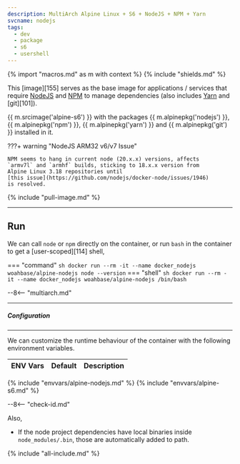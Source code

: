 ```yaml
---
description: MultiArch Alpine Linux + S6 + NodeJS + NPM + Yarn
svcname: nodejs
tags:
  - dev
  - package
  - s6
  - usershell
---
```


{% import "macros.md" as m with context %}
{% include "shields.md" %}

This [image][155] serves as the base image for applications
/ services that require [NodeJS][1] and [NPM][2] to manage
dependencies (also includes [Yarn][3] and [git][101]).

{{ m.srcimage('alpine-s6') }} with the packages {{
m.alpinepkg('nodejs') }}, {{ m.alpinepkg('npm') }}, {{
m.alpinepkg('yarn') }} and {{ m.alpinepkg('git') }}
installed in it.

???+ warning "NodeJS ARM32 v6/v7 Issue"

    NPM seems to hang in current node (20.x.x) versions, affects
    `armv7l` and `armhf` builds, sticking to 18.x.x version from
    Alpine Linux 3.18 repositories until
    [this issue](https://github.com/nodejs/docker-node/issues/1946)
    is resolved.

{% include "pull-image.md" %}

---
Run
---

We can call `node` or `npm` directly on the container, or run
`bash` in the container to get a [user-scoped][114] shell,

=== "command"
    ``` sh
    docker run --rm -it --name docker_nodejs woahbase/alpine-nodejs node --version
    ```
=== "shell"
    ``` sh
    docker run --rm -it --name docker_nodejs woahbase/alpine-nodejs /bin/bash
    ```

--8<-- "multiarch.md"

---
##### Configuration
---

We can customize the runtime behaviour of the container with the
following environment variables.

| ENV Vars               | Default      | Description
| :---                   | :---         | :---
{% include "envvars/alpine-nodejs.md" %}
{% include "envvars/alpine-s6.md" %}

--8<-- "check-id.md"

Also,

* If the node project dependencies have local binaries inside
  `node_modules/.bin`, those are automatically added to path.

[1]: https://nodejs.org/
[2]: https://www.npmjs.com/
[3]: https://yarnpkg.com/

{% include "all-include.md" %}
